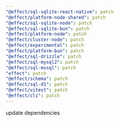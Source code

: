 ```yaml
---
"@effect/sql-sqlite-react-native": patch
"@effect/platform-node-shared": patch
"@effect/sql-sqlite-node": patch
"@effect/sql-sqlite-bun": patch
"@effect/platform-node": patch
"@effect/cluster-node": patch
"@effect/experimental": patch
"@effect/platform-bun": patch
"@effect/sql-drizzle": patch
"@effect/sql-mysql2": patch
"@effect/sql-mssql": patch
"effect": patch
"@effect/schema": patch
"@effect/sql-d1": patch
"@effect/vitest": patch
"@effect/cli": patch
---
```


update dependencies
